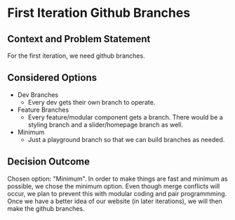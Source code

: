 # First Iteration Github Branches

## Context and Problem Statement

For the first iteration, we need github branches.

## Considered Options

- Dev Branches
  - Every dev gets their own branch to operate.
- Feature Branches
  - Every feature/modular component gets a branch. There would be a styling branch and a slider/homepage branch as well.
- Minimum
  - Just a playground branch so that we can build branches as needed.

## Decision Outcome

Chosen option: "Minimum". In order to make things are fast and minimum as possible, we chose the minimum option. Even though merge conflicts will occur, we plan to prevent this with modular coding and pair programmming. Once we have a better idea of our website (in later iterations), we will then make the github branches.
